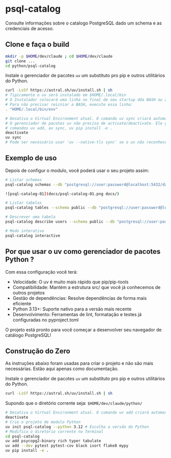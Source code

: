 # psql-catalog

Consulte informações sobre o catalogo PostgreSQL dado um schema e as credenciais de acesso.

## Clone e faça o build

```bash
mkdir -p $HOME/dev/claude ; cd $HOME/dev/claude
git clone ...
cd python/psql-catalog
```

Instale o gerenciador de pacotes `uv` um substituto pro pip e outros utilitários do Python.

```bash
curl -LsSf https://astral.sh/uv/install.sh | sh
# Tipicamente o uv será instalado em $HOME/.local/bin
# O Instalador colocará uma linha no final de seu startup dda BASH ou ZSH.
# Para não precisar reicniar a BASH, execute essa linha:
. "HOME/.local/bin/env"
```

```bash
# Desativa o Virtual Environment atual. O comando uv sync criará automaticamente um ambiente Virtual.
# O gerenciador de pacotes uv não precisa de activate/deactivate. Ele gerencia automaticamente nos
# comandos uv add, av sync, uv pip install -e .
deactivate
uv sync
# Pode ser necessário usar 'uv --native-tls sync' se o uv não reconhecer a cadeia de certificados CA
```

## Exemplo de uso

Depois de configur o modulo, você poderá usar o seu projeto assim:

```bash
# Listar schemas
psql-catalog schemas --db "postgresql://user:password@localhost:5432/database"

![psql-catalog-01](docs/psql-catalog-01.png docs/)

# Listar tabelas
psql-catalog tables --schema public --db "postgresql://user:password@localhost:5432/database"

# Descrever uma tabela
psql-catalog describe users --schema public --db "postgresql://user:password@localhost:5432/database"

# Modo interativo
psql-catalog interactive
```

## Por que usar o **uv** como gerenciador de pacotes Python ?

Com essa configuração você terá:

- Velocidade: O uv é muito mais rápido que pip/pip-tools
- Compatibilidade: Mantém a estrutura src/ que você já conhecemos de outros projetos
- Gestão de dependências: Resolve dependências de forma mais eficiente
- Python 3.13+: Suporte nativo para a versão mais recente
- Desenvolvimento: Ferramentas de lint, formatação e testes já configuradas no pyproject.toml

O projeto está pronto para você começar a desenvolver seu navegador de catálogo PostgreSQL!

## Construção do Zero

As instruções abaixo foram usadas para criar o projeto e não são mais necessárias. Estão
aqui apenas como documentação.

Instale o gerenciador de pacotes `uv` um substituto pro pip e outros utilitários do Python.

```bash
curl -LsSf https://astral.sh/uv/install.sh | sh
```

Supondo que o diretório corrente seja: `$HOME/dev/claude/python/`

```bash
# Desativa o Virtual Environment atual. O comando uv add criará automaticamente um ambiente Virtual
deactivate
# Crie o projeto de modulo Python
uv init psql-catalog --python 3.12 # Escolha a versão do Python
# Modifica o diretório corrente no Terminal
cd psql-catalog
uv add psycopg2-binary rich typer tabulate
uv add --dev pytest pytest-cov black isort flake8 mypy
uv pip install -e .
```
